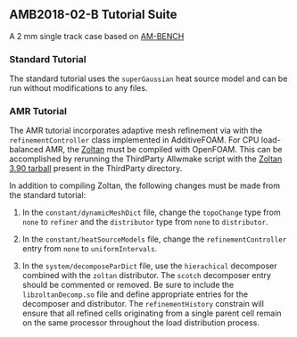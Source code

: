 ## AMB2018-02-B Tutorial Suite
A 2 mm single track case based on [AM-BENCH](https://www.nist.gov/ambench/amb2018-02-description)

### Standard Tutorial
The standard tutorial uses the `superGaussian` heat source model and can be run without modifications to any files.

### AMR Tutorial
The AMR tutorial incorporates adaptive mesh refinement via with the `refinementController` class implemented in AdditiveFOAM. For CPU load-balanced AMR, the [Zoltan](https://sandialabs.github.io/Zoltan) must be compiled with OpenFOAM. This can be accomplished by rerunning the ThirdParty Allwmake script with the [Zoltan 3.90 tarball](https://github.com/sandialabs/Zoltan/archive/refs/tags/v3.90.tar.gz) present in the ThirdParty directory.

In addition to compiling Zoltan, the following changes must be made from the standard tutorial:
1) In the `constant/dynamicMeshDict` file, change the `topoChange` type from `none` to `refiner` and the `distributor` type from `none` to `distributor`.

2) In the `constant/heatSourceModels` file, change the `refinementController` entry from `none` to `uniformIntervals`.

3) In the `system/decomposeParDict` file, use the `hierachical` decomposer combined with the `zoltan` distributor. The `scotch` decomposer entry should be commented or removed. Be sure to include the `libzoltanDecomp.so` file and define appropriate entries for the decomposer and distributor. The `refinementHistory` constrain will ensure that all refined cells originating from a single parent cell remain on the same processor throughout the load distribution process.
